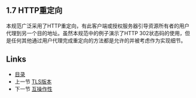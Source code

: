 ## 1.7 HTTP重定向

本规范广泛采用了HTTP重定向，有此客户端或授权服务器引导资源所有者的用户代理到另一个目的地址。虽然本规范中的例子演示了HTTP 302状态码的使用，但是任何其他通过用户代理完成重定向的方法都是允许的并被考虑作为实现细节。

## Links

* [目录](../SUMMARY.md)
* 上一节 [TLS版本](1.6.md)
* 下一节 [互操作性](1.8.md)
